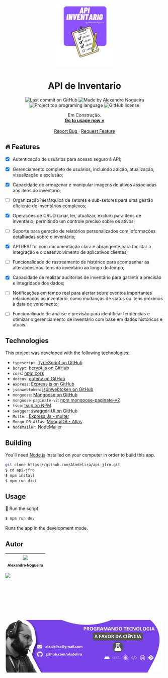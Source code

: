 <div align="center">
 <img 
      alt="Project programing languages count" 
      src="./src/assets/logo.png"
      width="200px"
    >  
  <!-- project name -->
  <h1 align="center">API de Inventario</h1>
  
  <!-- project badges -->
  <p align="center">   
    <img 
      alt="Last commit on GitHub" 
      src="https://img.shields.io/github/last-commit/Alxdelira/api-jfro?color=6A57D5"
    >   
    <img 
      alt="Made by Alexandre Nogueira" 
      src="https://img.shields.io/badge/made%20by-Alexandre%20Nogueira-%20?color=6A57D5"
    >
    <img 
      alt="Project top programing language" 
      src="https://img.shields.io/github/languages/top/Alxdelira/api-jfro?color=6A57D5"
    >
    <img 
      alt="GitHub license" 
      src="https://img.shields.io/github/license/Alxdelira/api-jfro?color=6A57D5"
    >
  </p> 

  <!-- project description and menu -->
  <p align="center">
      Em Construção.
    <br />
    <a 
      href="## Usage">
      <strong>Go to usage now »</strong>
    </a>
    <br />
    <br />
    <a 
      href="https://github.com/Alxdelira/api-jfro/issues">
      Report Bug
    </a>
    ·
    <a 
      href="https://github.com/Alxdelira/api-jfro/issues/new">
      Request Feature
    </a>
  </p>
</div>

<!-- ## Preview

<div align="center">
  <a href="#">
      <img src="./assets/modelo.png" width="200" alt="preview" />
  </a>
</div> -->

## 🔥 Features
- [x] Autenticação de usuários para acesso seguro à API;
- [x] Gerenciamento completo de usuários, incluindo adição, atualização, visualização e exclusão;
- [x] Capacidade de armazenar e manipular imagens de ativos associadas aos itens do inventário;
- [ ] Organização hierárquica de setores e sub-setores para uma gestão eficiente de inventários complexos;
- [x] Operações de CRUD (criar, ler, atualizar, excluir) para itens de inventário, permitindo um controle preciso sobre os ativos;
- [ ] Suporte para geração de relatórios personalizados com informações detalhadas sobre o inventário;
- [x] API RESTful com documentação clara e abrangente para facilitar a integração e o desenvolvimento de aplicativos clientes;
- [ ] Funcionalidade de rastreamento de histórico para acompanhar as alterações nos itens do inventário ao longo do tempo;
- [x] Capacidade de realizar auditorias de inventário para garantir a precisão e integridade dos dados;
- [ ] Notificações em tempo real para alertar sobre eventos importantes relacionados ao inventário, como mudanças de status ou itens próximos à data de vencimento;
- [ ] Funcionalidade de análise e previsão para identificar tendências e otimizar o gerenciamento de inventário com base em dados históricos e atuais.



## Technologies

This project was developed with the following technologies:

- `typescript`: [TypeScript on GitHub](https://github.com/microsoft/TypeScript)
- `bcrypt`: [bcrypt.js on GitHub](https://github.com/dcodeIO/bcrypt.js)
- `cors`: [npm cors](https://www.npmjs.com/package/cors)
- `dotenv`: [dotenv on GitHub](https://github.com/motdotla/dotenv)
- `express`: [Express.js on GitHub](https://github.com/expressjs/express)
- `jsonwebtoken`: [jsonwebtoken on GitHub](https://github.com/auth0/node-jsonwebtoken)
- `mongoose`: [Mongoose on GitHub](https://github.com/Automattic/mongoose)
- `mongoose-paginate-v2`: [npm mongoose-paginate-v2](https://www.npmjs.com/package/mongoose-paginate-v2)
- `tsup`: [tsup on NPM](https://www.npmjs.com/package/tsup)
- `Swagger`: [swagger-UI on  GitHub](https://github.com/swagger-api/swagger-ui)
- `Multer`: [Express.Js - multer](https://github.com/expressjs/multer)
- `Mongo DB Atlas`: [MongoDB - Atlas](https://www.mongodb.com/pt-br)
- `NodeMailer`: [NodeMailer](https://www.nodemailer.com/)



## Building

You'll need [Node.js](https://nodejs.org) installed on your computer in order to build this app.

```bash
git clone https://github.com/Alxdelira/api-jfro.git
$ cd api-jfro
$ npm install
$ npm run dist
```


## Usage

🔧 Run the script

```bash
$ npm run dev
```


Runs the app in the development mode.<br/>

## Autor

| [<img width="150px"  src="https://avatars.githubusercontent.com/u/102405026?v=4"><br><sub>Alexandre Nogueira</sub>](https://github.com/Alxdelira) |
| :---------------------------------------------------------------------------------------------------------------------------------------: |
<a target="_blank" href="https://www.linkedin.com/in/alxdelira/"><img src="https://img.shields.io/badge/linkedin-%230077B5.svg?style=for-the-badge&logo=linkedin&logoColor=white"/></a>

<br />
<br />
<br />
<br />
<br />
<br />
<p align="center">
  <a href="https://portfolioalxdelira.vercel.app/" target="_blank">
    <img align="center" src="src/assets/footer.png" alt="banner"/>
  </a>
</p>